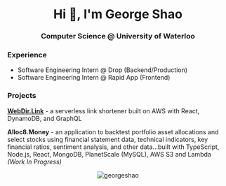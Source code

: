 <h1 align="center">Hi 👋, I'm George Shao</h1>
<h3 align="center">Computer Science @ University of Waterloo</h3>

### Experience
- Software Engineering Intern @ Drop (Backend/Production)
- Software Engineering Intern @ Rapid App (Frontend)

### Projects
**[WebDir.Link](https://webdir.link)** - a serverless link shortener built on AWS with React, DynamoDB, and GraphQL

**Alloc8.Money** - an application to backtest portfolio asset allocations and select stocks using financial statement data, technical indicators, key financial ratios, sentiment analysis, and other data...built with TypeScript, Node.js, React, MongoDB, PlanetScale (MySQL), AWS S3 and Lambda _(Work In Progress)_

<p align="center"> <img src="https://komarev.com/ghpvc/?username=georgeshao" alt="georgeshao" /> </p>

